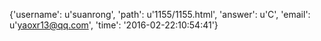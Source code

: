 {'username': u'suanrong', 'path': u'1155/1155.html', 'answer': u'C', 'email': u'yaoxr13@qq.com', 'time': '2016-02-22:10:54:41'}
